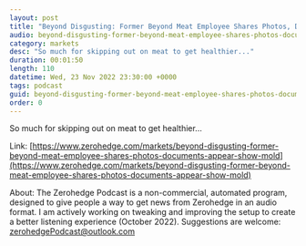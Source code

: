 ```yaml
---
layout: post
title: "Beyond Disgusting: Former Beyond Meat Employee Shares Photos, Docs, That Appear To Show Mold, Dirty Conditions"
audio: beyond-disgusting-former-beyond-meat-employee-shares-photos-documents-appear-show-mold-0
category: markets
desc: "So much for skipping out on meat to get healthier..."
duration: 00:01:50
length: 110
datetime: Wed, 23 Nov 2022 23:30:00 +0000
tags: podcast
guid: beyond-disgusting-former-beyond-meat-employee-shares-photos-documents-appear-show-mold-0
order: 0
---
```

So much for skipping out on meat to get healthier...

Link: [https://www.zerohedge.com/markets/beyond-disgusting-former-beyond-meat-employee-shares-photos-documents-appear-show-mold](https://www.zerohedge.com/markets/beyond-disgusting-former-beyond-meat-employee-shares-photos-documents-appear-show-mold)

About: The Zerohedge Podcast is a non-commercial, automated program, designed to give people a way to get news from Zerohedge in an audio format.  I am actively working on tweaking and improving the setup to create a better listening experience (October 2022).  Suggestions are welcome: [zerohedgePodcast@outlook.com](mailto:zerohedgePodcast@outlook.com)
